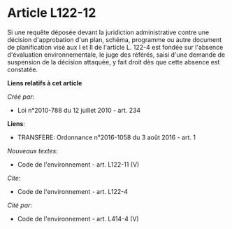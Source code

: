 # Article L122-12

Si une requête déposée devant la juridiction administrative contre une décision d'approbation d'un plan, schéma, programme ou
autre document de planification visé aux I et II de l'article L. 122-4 est fondée sur l'absence d'évaluation
environnementale, le juge des référés, saisi d'une demande de suspension de la décision attaquée, y fait droit dès que cette
absence est constatée.

**Liens relatifs à cet article**

_Créé par_:

  - Loi n°2010-788 du 12 juillet 2010 - art. 234

**Liens**:

  - TRANSFERE: Ordonnance n°2016-1058 du 3 août 2016 - art. 1

_Nouveaux textes_:

  - Code de l'environnement - art. L122-11 (V)

_Cite_:

  - Code de l'environnement - art. L122-4

_Cité par_:

  - Code de l'environnement - art. L414-4 (V)
